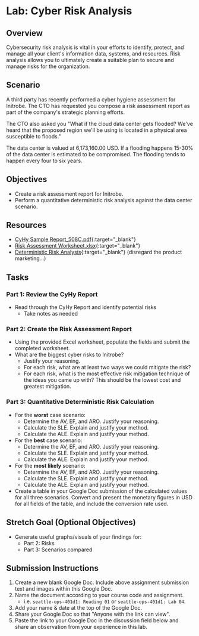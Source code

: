 # Lab: Cyber Risk Analysis

## Overview

Cybersecurity risk analysis is vital in your efforts to identify, protect, and manage all your client's information data, systems, and resources. Risk analysis allows you to ultimately create a suitable plan to secure and manage risks for the organization.

## Scenario

A third party has recently performed a cyber hygiene assessment for Initrobe. The CTO has requested you compose a risk assessment report as part of the company's strategic planning efforts.

The CTO also asked you "What if the cloud data center gets flooded? We've heard that the proposed region we'll be using is located in a physical area susceptible to floods."

The data center is valued at 6,173,160.00 USD. If a flooding happens 15-30% of the data center is estimated to be compromised. The flooding tends to happen every four to six years.

## Objectives

- Create a risk assessment report for Initrobe.
- Perform a quantitative deterministic risk analysis against the data center scenario.

## Resources

- [CyHy Sample Report_508C.pdf](https://www.icloud.com/iclouddrive/0TMsjA7sxPdUxBj1o-rTmwlQQ#CyHy_Sample_Report_508C){:target="_blank"}
- [Risk Assessment Worksheet.xlsx](https://www.icloud.com/iclouddrive/0UQGtflOn3XjLgr8cMAMIw7Xw#Risk_Assessment_Worksheet){:target="_blank"}
- [Deterministic Risk Analysis](https://www.palisade.com/risk-analysis){:target="_blank"} (disregard the product marketing...)

## Tasks

### Part 1: Review the CyHy Report

- Read through the CyHy Report and identify potential risks
  - Take notes as needed

### Part 2: Create the Risk Assessment Report

- Using the provided Excel worksheet, populate the fields and submit the completed worksheet.
- What are the biggest cyber risks to Initrobe? 
  - Justify your reasoning.
  - For each risk, what are at least two ways we could mitigate the risk?
  - For each risk, what is the most effective risk mitigation technique of the ideas you came up with? This should be the lowest cost and greatest mitigation.

### Part 3: Quantitative Deterministic Risk Calculation

- For the **worst** case scenario:
  - Determine the AV, EF, and ARO. Justify your reasoning.
  - Calculate the SLE. Explain and justify your method.
  - Calculate the ALE. Explain and justify your method.
- For the **best** case scenario:
  - Determine the AV, EF, and ARO. Justify your reasoning.
  - Calculate the SLE. Explain and justify your method.
  - Calculate the ALE. Explain and justify your method.
- For the **most likely** scenario:
  - Determine the AV, EF, and ARO. Justify your reasoning.
  - Calculate the SLE. Explain and justify your method.
  - Calculate the ALE. Explain and justify your method.
- Create a table in your Google Doc submission of the calculated values for all three scenarios. Convert and present the monetary figures in USD for all fields of the table, and include the conversion rate used.

## Stretch Goal (Optional Objectives)

- Generate useful graphs/visuals of your findings for:
  - Part 2: Risks
  - Part 3: Scenarios compared

## Submission Instructions

1. Create a new blank Google Doc. Include above assignment submission text and images within this Google Doc.
1. Name the document according to your course code and assignment.
   - i.e. `seattle-ops-401d1: Reading 01` or `seattle-ops-401d1: Lab 04`.
1. Add your name & date at the top of the Google Doc.
1. Share your Google Doc so that "Anyone with the link can view".
1. Paste the link to your Google Doc in the discussion field below and share an observation from your experience in this lab.
